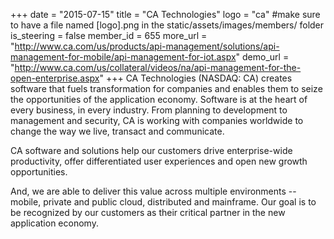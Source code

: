 +++
date = "2015-07-15"
title = "CA Technologies"
logo = "ca" #make sure to have a file named [logo].png in the static/assets/images/members/ folder
is_steering = false
member_id = 655
more_url = "http://www.ca.com/us/products/api-management/solutions/api-management-for-mobile/api-management-for-iot.aspx"
demo_url = "http://www.ca.com/us/collateral/videos/na/api-management-for-the-open-enterprise.aspx"
+++
CA Technologies (NASDAQ: CA) creates software that fuels transformation for companies and enables them to seize the opportunities of the application economy. Software is at the heart of every business, in every industry. From planning to development to management and security, CA is working with companies worldwide to change the way we live, transact and communicate.

CA software and solutions help our customers drive enterprise-wide productivity, offer differentiated user experiences and open new growth opportunities.

And, we are able to deliver this value across multiple environments -- mobile, private and public cloud, distributed and mainframe. Our goal is to be recognized by our customers as their critical partner in the new application economy.